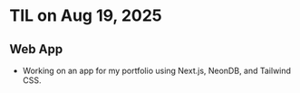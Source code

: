# TIL on Aug 19, 2025
## Web App
- Working on an app for my portfolio using Next.js, NeonDB, and Tailwind CSS.
